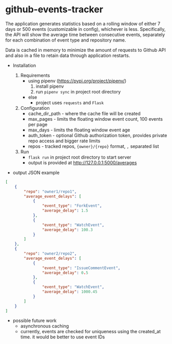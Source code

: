 # github-events-tracker

The application generates statistics based on a rolling window of either 7 days or 500 events (customizable in config), whichever is less.
Specifically, the API will show the average time between consecutive events, separately for each combination of event type and repository name.

Data is cached in memory to minimize the amount of requests to Github API and also in a file to retain data through application restarts.

* Installation
  1. Requirements
     * using pipenv (https://pypi.org/project/pipenv/)
       1. install pipenv
       2. run `pipenv sync` in project root directory
     * else
       * project uses `requests` and `Flask`
  2. Configuration
     * cache_dir_path - where the cache file will be created
     * max_pages - limits the floating window event count, 100 events per page
     * max_days - limits the floating window event age
     * auth_token - optional Github authorization token, provides private repo access and bigger rate limits
     * repos - tracked repos, `{owner}/{repo}` format, `,` separated list
  3. Run
     * `flask run` in project root directory to start server
     * output is provided at http://127.0.0.1:5000/averages


* output JSON example
```json
[
    {
        "repo": "owner1/repo1",
        "average_event_delays": [
            {
                "event_type": "ForkEvent",
                "average_delay": 1.5
            },
            {
                "event_type": "WatchEvent",
                "average_delay": 100.3
            }
        ]
    },
    {
        "repo": "owner2/repo2",
        "average_event_delays": [
            {
                "event_type": "IssueCommentEvent",
                "average_delay": 0.5
            },
            {
                "event_type": "WatchEvent",
                "average_delay": 1000.45
            }
        ]
    }
]
```

* possible future work
  * asynchronous caching
  * currently, events are checked for uniqueness using the created_at time. it would be better to use event IDs